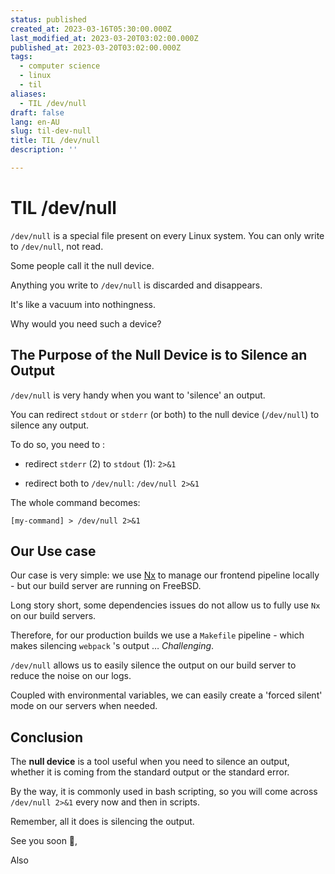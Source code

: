 ```yaml
---
status: published
created_at: 2023-03-16T05:30:00.000Z
last_modified_at: 2023-03-20T03:02:00.000Z
published_at: 2023-03-20T03:02:00.000Z
tags:
  - computer science
  - linux
  - til
aliases:
  - TIL /dev/null
draft: false
lang: en-AU
slug: til-dev-null
title: TIL /dev/null
description: ''

--- 
```

# TIL /dev/null

`/dev/null` is a special file present on every Linux system. You can only write to `/dev/null`, not read.

Some people call it the null device.

Anything you write to `/dev/null` is discarded and disappears.

It's like a vacuum into nothingness.

Why would you need such a device?

## The Purpose of the Null Device is to Silence an Output

`/dev/null` is very handy when you want to 'silence' an output.

You can redirect `stdout` or `stderr` (or both) to the null device (`/dev/null`) to silence any output.

To do so, you need to :

- redirect `stderr` (2) to `stdout` (1): `2>&1`

- redirect both to `/dev/null`: `/dev/null 2>&1`

The whole command becomes:

`[my-command] > /dev/null 2>&1`

## Our Use case

Our case is very simple: we use [Nx](nx.dev) to manage our frontend pipeline locally - but our build server are running on FreeBSD.

Long story short, some dependencies issues do not allow us to fully use `Nx` on our build servers.

Therefore, for our production builds we use a `Makefile` pipeline - which makes silencing `webpack` 's output … _Challenging_.

`/dev/null` allows us to easily silence the output on our build server to reduce the noise on our logs.

Coupled with environmental variables, we can easily create a 'forced silent' mode on our servers when needed.

## Conclusion

The **null device** is a tool useful when you need to silence an output, whether it is coming from the standard output or the standard error.

By the way, it is commonly used in bash scripting, so you will come across `/dev/null 2>&1` every now and then in scripts.

Remember, all it does is silencing the output.

See you soon 👋,

Also